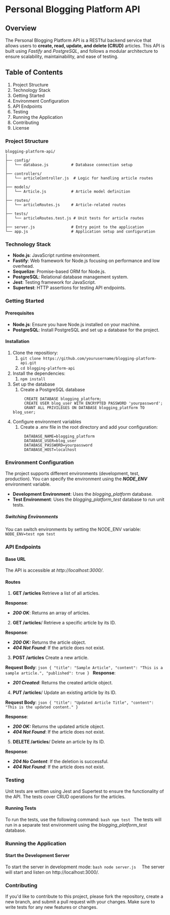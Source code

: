 # Personal Blogging Platform API

## Overview
The Personal Blogging Platform API is a RESTful backend service that allows users to **create, read, update, and delete (CRUD)** articles. This API is built using *Fastify* and *PostgreSQL*, and follows a modular architecture to ensure scalability, maintainability, and ease of testing.


## Table of Contents
1. Project Structure
2. Technology Stack
3. Getting Started
4. Environment Configuration
5. API Endpoints
6. Testing
7. Running the Application
8. Contributing
9. License

### Project Structure
``` Project Structure
blogging-platform-api/
│
├── config/
│   └── database.js          # Database connection setup
│
├── controllers/
│   └── articleController.js  # Logic for handling article routes
│
├── models/
│   └── Article.js           # Article model definition
│
├── routes/
│   └── articleRoutes.js     # Article-related routes
│
├── tests/
│   └── articleRoutes.test.js # Unit tests for article routes
│
├── server.js                # Entry point to the application
└── app.js                   # Application setup and configuration
```

### Technology Stack
- **Node.js**: JavaScript runtime environment.
- **Fastify**: Web framework for Node.js focusing on performance and low overhead.
- **Sequelize**: Promise-based ORM for Node.js.
- **PostgreSQL**: Relational database management system.
- **Jest**: Testing framework for JavaScript.
- **Supertest**: HTTP assertions for testing API endpoints.

### Getting Started
#### Prerequisites
- **Node.js**: Ensure you have Node.js installed on your machine.
- **PostgreSQL**: Install PostgreSQL and set up a database for the project.

#### Installation
1. Clone the repositiory:
   1. `git clone https://github.com/yourusername/blogging-platform-api.git`
   2. `cd blogging-platform-api`
2. Install the dependencies:
   1. `npm install`
3. Set up the database
   1. Create a PostgreSQL database
   ``` DatabaseManager
        CREATE DATABASE blogging_platform;
        CREATE USER blog_user WITH ENCRYPTED PASSWORD 'yourpassword';
        GRANT ALL PRIVILEGES ON DATABASE blogging_platform TO blog_user;
    ```
4. Configure environment variables
   1. Create a .env file in the root directory and add your configuration:
   ``` .env
        DATABASE_NAME=blogging_platform
        DATABASE_USER=blog_user
        DATABASE_PASSWORD=yourpassword
        DATABASE_HOST=localhost

   ```

### Environment Configuration
The project supports different environments (development, test, production). You can specify the environment using the ***NODE_ENV*** environment variable.
- **Development Environment**: Uses the *blogging_platform* database.
- **Test Environment**: Uses the *blogging_platform_test* database to run unit tests.

##### Switching Environments
You can switch environments by setting the NODE_ENV variable: `NODE_ENV=test npm test`

### API Endpoints
#### Base URL
The API is accessible at *http://localhost:3000/*.

#### Routes
1. **GET /articles**
Retrieve a list of all articles.

**Response**:
- ***200 OK***: Returns an array of articles.

2. **GET /articles**/
Retrieve a specific article by its ID.

**Response**:
- ***200 OK:*** Returns the article object.
- ***404 Not Found***: If the article does not exist.

3. **POST /articles**
Create a new article.

**Request Body**:
    ```json
        {
        "title": "Sample Article",
        "content": "This is a sample article.",
        "published": true
        }
    ```
**Response**:
- ***201 Created***: Returns the created article object.

4. **PUT /articles**/
Update an existing article by its ID.

**Request Body**:
    ```json
        {
        "title": "Updated Article Title",
        "content": "This is the updated content."
        }
    ```

**Response**:
- ***200 OK:*** Returns the updated article object.
- ***404 Not Found***: If the article does not exist.

5. **DELETE /articles**/
Delete an article by its ID.

**Response**:
- ***204 No Content***: If the deletion is successful.
- ***404 Not Found***: If the article does not exist.

### Testing
Unit tests are written using Jest and Supertest to ensure the functionality of the API. The tests cover CRUD operations for the articles.

#### Running Tests
To run the tests, use the following command:
    ```bash
        npm test
    ```
The tests will run in a separate test environment using the *blogging_platform_test* database.

### Running the Application
#### Start the Development Server
To start the server in development mode:
    ```bash
        node server.js 
    ```
The server will start and listen on http://localhost:3000/.

### Contributing
If you'd like to contribute to this project, please fork the repository, create a new branch, and submit a pull request with your changes. Make sure to write tests for any new features or changes.